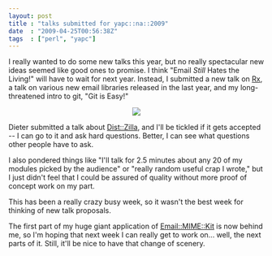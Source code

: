 ```yaml
---
layout: post
title : "talks submitted for yapc::na::2009"
date  : "2009-04-25T00:56:38Z"
tags  : ["perl", "yapc"]
---
```

I really wanted to do some new talks this year, but no really spectacular new
ideas seemed like good ones to promise.  I think "Email *Still* Hates the
Living!" will have to wait for next year.  Instead, I submitted a new talk on
[Rx](http://rjbs.manxome.org/rx), a talk on various new email libraries
released in the last year, and my long-threatened intro to git, "Git is Easy!"

<center><img
src='http://farm4.static.flickr.com/3626/3319250417_8fb047ab18.jpg' /></center>

Dieter submitted a talk about
[Dist::Zilla](http://search.cpan.org/dist/Dist-Zilla), and I'll be tickled if
it gets accepted -- I can go to it and ask hard questions.  Better, I can see
what questions other people have to ask.

I also pondered things like "I'll talk for 2.5 minutes about any 20 of my
modules picked by the audience" or "really random useful crap I wrote," but I
just didn't feel that I could be assured of quality without more proof of
concept work on my part.

This has been a really crazy busy week, so it wasn't the best week for thinking
of new talk proposals.

The first part of my huge giant application of
[Email::MIME::Kit](http://search.cpan.org/dist/Email-MIME-Kit) is now behind
me, so I'm hoping that next week I can really get to work on... well, the next
parts of it.  Still, it'll be nice to have that change of scenery.

